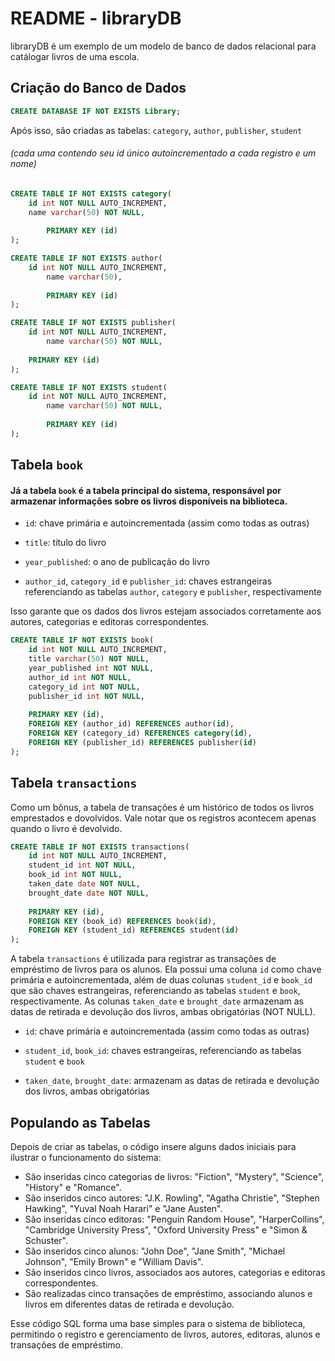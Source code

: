 # README - libraryDB

libraryDB é um exemplo de um modelo de banco de dados relacional para catálogar livros de uma escola.

## Criação do Banco de Dados

```sql
CREATE DATABASE IF NOT EXISTS Library;
```

Após isso, são criadas as tabelas: `category`, `author`, `publisher`, `student`

###### (cada uma contendo seu id único autoincrementado a cada registro e um nome)

```sql
CREATE TABLE IF NOT EXISTS category(
	id int NOT NULL AUTO_INCREMENT,
	name varchar(50) NOT NULL,
	
    	PRIMARY KEY (id)
);

CREATE TABLE IF NOT EXISTS author(
	id int NOT NULL AUTO_INCREMENT,
    	name varchar(50),
	
    	PRIMARY KEY (id)
);

CREATE TABLE IF NOT EXISTS publisher(
	id int NOT NULL AUTO_INCREMENT,
    	name varchar(50) NOT NULL,
	
	PRIMARY KEY (id)
);

CREATE TABLE IF NOT EXISTS student(
	id int NOT NULL AUTO_INCREMENT,
    	name varchar(50) NOT NULL,
	
    	PRIMARY KEY (id)
);
```

## Tabela `book`

#### Já a tabela `book` é a tabela principal do sistema, responsável por armazenar informações sobre os livros disponíveis na biblioteca. 

* `id`: chave primária e autoincrementada (assim como todas as outras)

* `title`: título do livro

* `year_published`: o ano de publicação do livro
  
* `author_id`, `category_id` e `publisher_id`: chaves estrangeiras referenciando as tabelas `author`, `category` e `publisher`, respectivamente

Isso garante que os dados dos livros estejam associados corretamente aos autores, categorias e editoras correspondentes.

```sql
CREATE TABLE IF NOT EXISTS book(
	id int NOT NULL AUTO_INCREMENT,
	title varchar(50) NOT NULL,
	year_published int NOT NULL,
	author_id int NOT NULL,
	category_id int NOT NULL, 
	publisher_id int NOT NULL,
	
	PRIMARY KEY (id),
	FOREIGN KEY (author_id) REFERENCES author(id),
	FOREIGN KEY (category_id) REFERENCES category(id),
	FOREIGN KEY (publisher_id) REFERENCES publisher(id)
);
```

## Tabela `transactions`

Como um bônus, a tabela de transações é um histórico de todos os livros emprestados e dovolvidos. Vale notar que os registros acontecem apenas quando o livro é devolvido.

```sql
CREATE TABLE IF NOT EXISTS transactions(
	id int NOT NULL AUTO_INCREMENT,
	student_id int NOT NULL,
	book_id int NOT NULL,
	taken_date date NOT NULL,
	brought_date date NOT NULL,
	
	PRIMARY KEY (id),
	FOREIGN KEY (book_id) REFERENCES book(id),
	FOREIGN KEY (student_id) REFERENCES student(id)
);
```

A tabela `transactions` é utilizada para registrar as transações de empréstimo de livros para os alunos. Ela possui uma coluna `id` como chave primária e autoincrementada, além de duas colunas `student_id` e `book_id` que são chaves estrangeiras, referenciando as tabelas `student` e `book`, respectivamente. As colunas `taken_date` e `brought_date` armazenam as datas de retirada e devolução dos livros, ambas obrigatórias (NOT NULL).

* `id`: chave primária e autoincrementada (assim como todas as outras)

* `student_id`, `book_id`: chaves estrangeiras, referenciando as tabelas `student` e `book`

* `taken_date`, `brought_date`: armazenam as datas de retirada e devolução dos livros, ambas obrigatórias

## Populando as Tabelas

Depois de criar as tabelas, o código insere alguns dados iniciais para ilustrar o funcionamento do sistema:

- São inseridas cinco categorias de livros: "Fiction", "Mystery", "Science", "History" e "Romance".
- São inseridos cinco autores: "J.K. Rowling", "Agatha Christie", "Stephen Hawking", "Yuval Noah Harari" e "Jane Austen".
- São inseridas cinco editoras: "Penguin Random House", "HarperCollins", "Cambridge University Press", "Oxford University Press" e "Simon & Schuster".
- São inseridos cinco alunos: "John Doe", "Jane Smith", "Michael Johnson", "Emily Brown" e "William Davis".
- São inseridos cinco livros, associados aos autores, categorias e editoras correspondentes.
- São realizadas cinco transações de empréstimo, associando alunos e livros em diferentes datas de retirada e devolução.

Esse código SQL forma uma base simples para o sistema de biblioteca, permitindo o registro e gerenciamento de livros, autores, editoras, alunos e transações de empréstimo.
